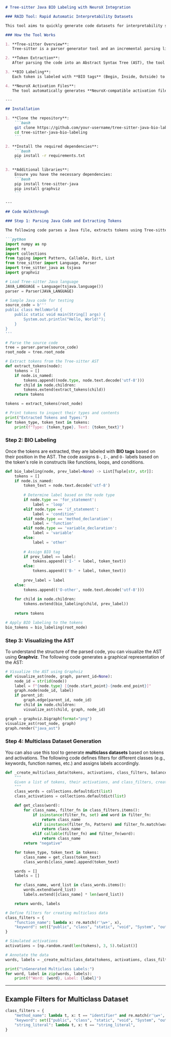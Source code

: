 ```markdown
# Tree-sitter Java BIO Labeling with NeuroX Integration

### RAID Tool: Rapid Automatic Interpretability Datasets

This tool aims to quickly generate code datasets for interpretability studies. It provides functionality for parsing Java code using Tree-sitter, labeling the code with BIO tags, and generating activation files for NeuroX.

### How the Tool Works

1. **Tree-sitter Overview**:
   Tree-sitter is a parser generator tool and an incremental parsing library. It builds a concrete syntax tree for a source file and efficiently updates the syntax tree as the source file is edited.

2. **Token Extraction**:
   After parsing the code into an Abstract Syntax Tree (AST), the tool traverses the AST to extract tokens, which represent meaningful elements such as keywords, identifiers, and literals.

3. **BIO Labeling**:
   Each token is labeled with **BIO tags** (Begin, Inside, Outside) to indicate its position within various constructs (e.g., loops, conditions, functions).

4. **NeuroX Activation Files**:
   The tool automatically generates **NeuroX-compatible activation files** that can be used for probing or alignment studies.

---

## Installation

1. **Clone the repository**:
    ```bash
    git clone https://github.com/your-username/tree-sitter-java-bio-labeling.git
    cd tree-sitter-java-bio-labeling
    ```

2. **Install the required dependencies**:
    ```bash
    pip install -r requirements.txt
    ```

3. **Additional libraries**:
    Ensure you have the necessary dependencies:
    ```bash
    pip install tree-sitter-java
    pip install graphviz
    ```

---

## Code Walkthrough

### Step 1: Parsing Java Code and Extracting Tokens

The following code parses a Java file, extracts tokens using Tree-sitter, and labels them with BIO tags.

```python
import numpy as np
import re
import collections
from typing import Pattern, Callable, Dict, List
from tree_sitter import Language, Parser
import tree_sitter_java as tsjava
import graphviz

# Load Tree-sitter Java language
JAVA_LANGUAGE = Language(tsjava.language())
parser = Parser(JAVA_LANGUAGE)

# Sample Java code for testing
source_code = b'''
public class HelloWorld {
    public static void main(String[] args) {
        System.out.println("Hello, World!");
    }
}
'''

# Parse the source code
tree = parser.parse(source_code)
root_node = tree.root_node

# Extract tokens from the Tree-sitter AST
def extract_tokens(node):
    tokens = []
    if node.is_named:
        tokens.append((node.type, node.text.decode('utf-8')))
    for child in node.children:
        tokens.extend(extract_tokens(child))
    return tokens

tokens = extract_tokens(root_node)

# Print tokens to inspect their types and contents
print("Extracted Tokens and Types:")
for token_type, token_text in tokens:
    print(f"Type: {token_type}, Text: {token_text}")
```

### Step 2: BIO Labeling

Once the tokens are extracted, they are labeled with **BIO tags** based on their position in the AST. The code assigns `B-`, `I-`, and `O-` labels based on the token's role in constructs like functions, loops, and conditions.

```python
def bio_labeling(node, prev_label=None) -> List[Tuple[str, str]]:
    tokens = []
    if node.is_named:
        token_text = node.text.decode('utf-8')
        
        # Determine label based on the node type
        if node.type == 'for_statement':
            label = 'loop'
        elif node.type == 'if_statement':
            label = 'condition'
        elif node.type == 'method_declaration':
            label = 'function'
        elif node.type == 'variable_declaration':
            label = 'variable'
        else:
            label = 'other'
        
        # Assign BIO tag
        if prev_label == label:
            tokens.append(('I-' + label, token_text))
        else:
            tokens.append(('B-' + label, token_text))
        
        prev_label = label
    else:
        tokens.append(('O-other', node.text.decode('utf-8')))
    
    for child in node.children:
        tokens.extend(bio_labeling(child, prev_label))
    
    return tokens

# Apply BIO labeling to the tokens
bio_tokens = bio_labeling(root_node)
```

### Step 3: Visualizing the AST

To understand the structure of the parsed code, you can visualize the AST using **Graphviz**. The following code generates a graphical representation of the AST:

```python
# Visualize the AST using Graphviz
def visualize_ast(node, graph, parent_id=None):
    node_id = str(id(node))
    label = f"{node.type} [{node.start_point}-{node.end_point}]"
    graph.node(node_id, label)
    if parent_id:
        graph.edge(parent_id, node_id)
    for child in node.children:
        visualize_ast(child, graph, node_id)

graph = graphviz.Digraph(format="png")
visualize_ast(root_node, graph)
graph.render("java_ast")
```

### Step 4: Multiclass Dataset Generation

You can also use this tool to generate **multiclass datasets** based on tokens and activations. The following code defines filters for different classes (e.g., keywords, function names, etc.) and assigns labels accordingly.

```python
def _create_multiclass_data(tokens, activations, class_filters, balance_data=False):
    """
    Given a list of tokens, their activations, and class_filters, create a multi-class labeled dataset.
    """
    class_words = collections.defaultdict(list)
    class_activations = collections.defaultdict(list)

    def get_class(word):
        for class_name, filter_fn in class_filters.items():
            if isinstance(filter_fn, set) and word in filter_fn:
                return class_name
            elif isinstance(filter_fn, Pattern) and filter_fn.match(word):
                return class_name
            elif callable(filter_fn) and filter_fn(word):
                return class_name
        return "negative"

    for token_type, token_text in tokens:
        class_name = get_class(token_text)
        class_words[class_name].append(token_text)

    words = []
    labels = []

    for class_name, word_list in class_words.items():
        words.extend(word_list)
        labels.extend([class_name] * len(word_list))

    return words, labels

# Define filters for creating multiclass data
class_filters = {
    "function_name": lambda x: re.match(r'\w+', x),
    "keyword": set(["public", "class", "static", "void", "System", "out", "println"]),
}

# Simulated activations
activations = [np.random.rand(len(tokens), 3, 5).tolist()]

# Annotate the data
words, labels = _create_multiclass_data(tokens, activations, class_filters)

print("\nGenerated Multiclass Labels:")
for word, label in zip(words, labels):
    print(f"Word: {word}, Label: {label}")
```

---

## Example Filters for Multiclass Dataset

```python
class_filters = {
    "method_name": lambda t, x: t == "identifier" and re.match(r'\w+', x),
    "keyword": set(["public", "class", "static", "void", "System", "out", "println"]),
    "string_literal": lambda t, x: t == "string_literal",
}
```
